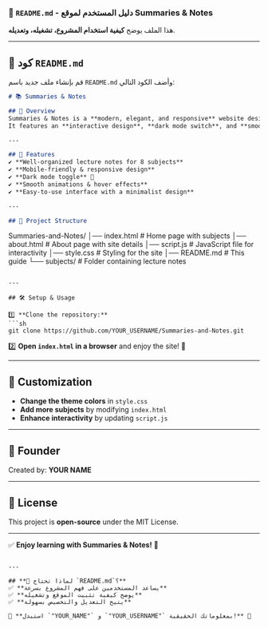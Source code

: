 ### **📌 `README.md` - دليل المستخدم لموقع Summaries & Notes**  
هذا الملف يوضح **كيفية استخدام المشروع، تشغيله، وتعديله**.  

---

## **🔷 كود `README.md`**  
قم بإنشاء ملف جديد باسم `README.md` وأضف الكود التالي:

```md
# 📚 Summaries & Notes

## 🌟 Overview  
Summaries & Notes is a **modern, elegant, and responsive** website designed for students to **download lecture notes** for various subjects.  
It features an **interactive design**, **dark mode switch**, and **smooth animations** to enhance the user experience.

---

## 🚀 Features  
✔ **Well-organized lecture notes for 8 subjects**  
✔ **Mobile-friendly & responsive design**  
✔ **Dark mode toggle** 🌙  
✔ **Smooth animations & hover effects**  
✔ **Easy-to-use interface with a minimalist design**  

---

## 📂 Project Structure  
```
Summaries-and-Notes/
│── index.html        # Home page with subjects
│── about.html        # About page with site details
│── script.js         # JavaScript file for interactivity
│── style.css         # Styling for the site
│── README.md         # This guide
└── subjects/         # Folder containing lecture notes
```

---

## 🛠️ Setup & Usage  

1️⃣ **Clone the repository:**  
```sh
git clone https://github.com/YOUR_USERNAME/Summaries-and-Notes.git
```

2️⃣ **Open `index.html` in a browser** and enjoy the site! 🚀

---

## 🎨 Customization  

- **Change the theme colors** in `style.css`  
- **Add more subjects** by modifying `index.html`  
- **Enhance interactivity** by updating `script.js`  

---

## 👤 Founder  
Created by: **YOUR NAME**  

---

## 📜 License  
This project is **open-source** under the MIT License.  

---

✅ **Enjoy learning with Summaries & Notes!** 🚀  
```

---

## **📌 لماذا تحتاج `README.md`؟**  
✅ **يساعد المستخدمين على فهم المشروع بسرعة**  
✅ **يوضح كيفية تثبيت الموقع وتشغيله**  
✅ **يتيح التعديل والتخصيص بسهولة**  

📝 **استبدل `"YOUR_NAME"` و `"YOUR_USERNAME"` بمعلوماتك الحقيقية!** 🚀
